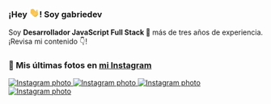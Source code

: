 <h3>¡Hey <img src="https://raw.githubusercontent.com/ABSphreak/ABSphreak/master/gifs/Hi.gif" width="20px" decondig="async">! Soy gabriedev</h3>

<p>Soy <strong>Desarrollador JavaScript Full Stack 🚀</strong> más de tres años de experiencia.<br />¡Revisa mi contenido 👇!</p>

### 📸 Mis últimas fotos en [mi Instagram](https://instagram.com/gabrie.dev)


<a href='https://instagram.com/p/CzMY3lzxgmx' target='_blank'>
  <img width='20%' src='https://instagram.fgla2-1.fna.fbcdn.net/v/t51.2885-15/398916226_819142863293745_2426123683154743297_n.webp?stp=dst-jpg_e35&_nc_ht=instagram.fgla2-1.fna.fbcdn.net&_nc_cat=109&_nc_ohc=ZyjuPIu42tEAX93Ig0Y&edm=APU89FABAAAA&ccb=7-5&oh=00_AfBqQIo7TZD6ILyk0WBL4j2IaQrkoP_v-08hZh2tqr4fQg&oe=6576AE69&_nc_sid=bc0c2c' alt='Instagram photo' />
</a>
<a href='https://instagram.com/p/CygbQv4uqxM' target='_blank'>
  <img width='20%' src='https://instagram.fgla2-1.fna.fbcdn.net/v/t51.2885-15/391525959_236593062741789_5868561716480810596_n.webp?stp=dst-jpg_e35&_nc_ht=instagram.fgla2-1.fna.fbcdn.net&_nc_cat=109&_nc_ohc=lgGI6DjXXWAAX8dk92z&edm=APU89FABAAAA&ccb=7-5&oh=00_AfCGZMS3rz47nteDNF3IPbmtfq-zIWJ0lBrKvx0PSEveIA&oe=6576BB25&_nc_sid=bc0c2c' alt='Instagram photo' />
</a>
<a href='https://instagram.com/p/CxTmOF6vN8M' target='_blank'>
  <img width='20%' src='https://instagram.fgla2-1.fna.fbcdn.net/v/t51.2885-15/378565944_323878180141713_8920720304536029091_n.jpg?stp=dst-jpg_e15&_nc_ht=instagram.fgla2-1.fna.fbcdn.net&_nc_cat=109&_nc_ohc=HdrLDT_CdBcAX-3QogZ&edm=APU89FABAAAA&ccb=7-5&oh=00_AfDz0DgUzDHzwW3Ge1l4H4DNN5XstPoVsygPCl3ShFUxsw&oe=6575AD58&_nc_sid=bc0c2c' alt='Instagram photo' />
</a>
<a href='https://instagram.com/p/CxLlYVlupp3' target='_blank'>
  <img width='20%' src='https://instagram.fgla2-1.fna.fbcdn.net/v/t51.2885-15/377997579_196784406648750_7872949112471886655_n.webp?stp=dst-jpg_e35&_nc_ht=instagram.fgla2-1.fna.fbcdn.net&_nc_cat=106&_nc_ohc=YObyTIOcU0MAX8gVaF7&edm=APU89FABAAAA&ccb=7-5&oh=00_AfBVU_L-H-H5eNuudP23Fiu7iFErjjsaw3vWATz9oDfT1A&oe=6575185B&_nc_sid=bc0c2c' alt='Instagram photo' />
</a>
